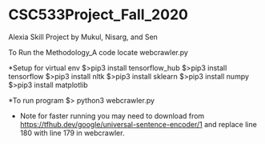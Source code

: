 # CSC533Project_Fall_2020
Alexia Skill Project by Mukul, Nisarg, and Sen

To Run the Methodology_A code locate webcrawler.py

*Setup for virtual env
$>pip3 install tensorflow_hub
$>pip3 install tensorflow
$>pip3 install nltk
$>pip3 install sklearn
$>pip3 install numpy
$>pip3 install matplotlib

*To run program
$> python3 webcrawler.py
* Note for faster running you may need to download from https://tfhub.dev/google/universal-sentence-encoder/1 and replace line 180 with line 179 in webcrawler. 
